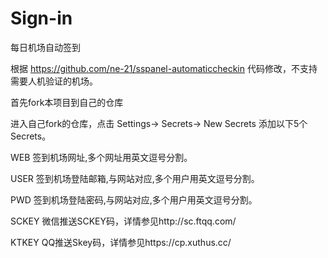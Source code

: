 # Sign-in
每日机场自动签到

根据 https://github.com/ne-21/sspanel-automaticcheckin 代码修改，不支持需要人机验证的机场。

首先fork本项目到自己的仓库

进入自己fork的仓库，点击 Settings-> Secrets-> New Secrets 添加以下5个Secrets。

WEB     签到机场网址,多个网址用英文逗号分割。

USER    签到机场登陆邮箱,与网站对应,多个用户用英文逗号分割。

PWD     签到机场登陆密码,与网站对应,多个用户用英文逗号分割。

SCKEY   微信推送SCKEY码，详情参见http://sc.ftqq.com/

KTKEY   QQ推送Skey码，详情参见https://cp.xuthus.cc/
